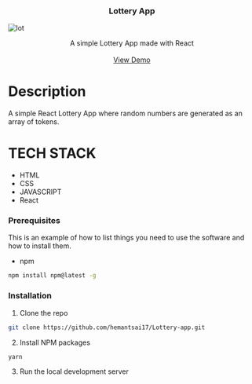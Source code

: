<h3 align="center">
Lottery App 
  </h3>

![lot](https://user-images.githubusercontent.com/44155019/142879250-493030b2-db04-47db-a024-6ff987bef6b0.png)

<p align="center">
  A simple Lottery App made with React 
    <br />
    <br />
    <a href="https://hemant-sai-lottery.netlify.app/">View Demo</a>
    </p>
</p>

# Description
   
   A simple React Lottery App where random numbers are generated as an array of tokens.
   
# TECH STACK 
  * HTML
  * CSS
  * JAVASCRIPT
  * React

### Prerequisites

This is an example of how to list things you need to use the software and how to install them.

- npm

```sh
npm install npm@latest -g
```

### Installation

1. Clone the repo

```sh
git clone https://github.com/hemantsai17/Lottery-app.git
```

2. Install NPM packages

```sh
yarn
```

3. Run the local development server


